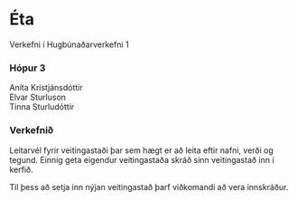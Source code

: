 # Éta

Verkefni í Hugbúnaðarverkefni 1 

### Hópur 3
Aníta Kristjánsdóttir \
Elvar Sturluson \
Tinna Sturludóttir

### Verkefnið
Leitarvél fyrir veitingastaði þar sem hægt er að leita eftir nafni, verði og tegund. Einnig geta eigendur veitingastaða skráð sinn veitingastað inn í kerfið.  

Til þess að setja inn nýjan veitingastað þarf viðkomandi að vera innskráður.

